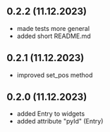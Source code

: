 ## 0.2.2 (11.12.2023)
- made tests more general
- added short README.md

## 0.2.1 (11.12.2023)
- improved set_pos method

## 0.2.0 (11.12.2023)
- added Entry to widgets
- added attribute "pyId" (Entry)
